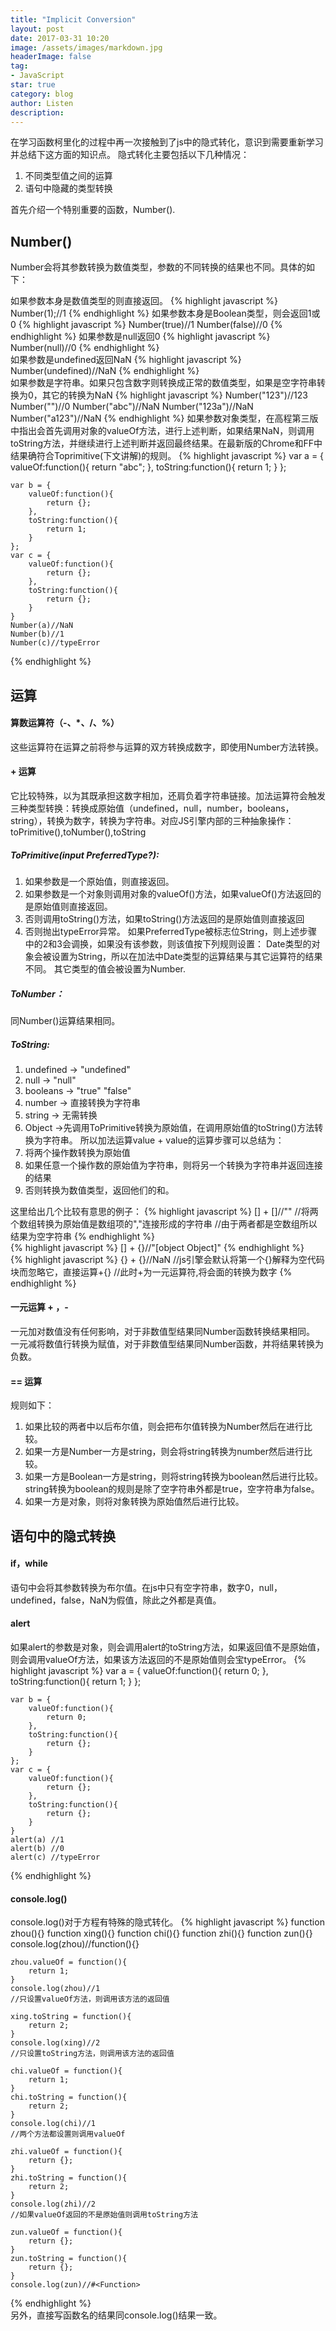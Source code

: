 ```yaml
---
title: "Implicit Conversion"
layout: post
date: 2017-03-31 10:20
image: /assets/images/markdown.jpg
headerImage: false
tag:
- JavaScript
star: true
category: blog
author: Listen
description: 
---
```

在学习函数柯里化的过程中再一次接触到了js中的隐式转化，意识到需要重新学习并总结下这方面的知识点。
隐式转化主要包括以下几种情况：
1. 不同类型值之间的运算
2. 语句中隐藏的类型转换

首先介绍一个特别重要的函数，Number().

## Number()
Number会将其参数转换为数值类型，参数的不同转换的结果也不同。具体的如下：

如果参数本身是数值类型的则直接返回。
{% highlight javascript %}
	Number(1);//1
{% endhighlight %}
如果参数本身是Boolean类型，则会返回1或0
{% highlight javascript %}
	Number(true)//1
	Number(false)//0
{% endhighlight %}
如果参数是null返回0
{% highlight javascript %}
	Number(null)//0
{% endhighlight %}	
如果参数是undefined返回NaN
{% highlight javascript %}
	Number(undefined)//NaN
{% endhighlight %}		
如果参数是字符串。如果只包含数字则转换成正常的数值类型，如果是空字符串转换为0，其它的转换为NaN
{% highlight javascript %}
	Number("123")//123
	Number("")//0
	Number("abc")//NaN
	Number("123a")//NaN
	Number("a123")//NaN
{% endhighlight %}
如果参数对象类型，在高程第三版中指出会首先调用对象的valueOf方法，进行上述判断，如果结果NaN，则调用toString方法，并继续进行上述判断并返回最终结果。在最新版的Chrome和FF中结果确符合Toprimitive(下文讲解)的规则。
{% highlight javascript %}
	var a = {
		valueOf:function(){
		return "abc";
		},
		toString:function(){
			return 1;
		}
	};

	var b = {
		valueOf:function(){
			return {};
		},
		toString:function(){
			return 1;	
		}
	};
	var c = {
		valueOf:function(){
			return {};
		},
		toString:function(){
			return {};
		}
	}
	Number(a)//NaN
	Number(b)//1
	Number(c)//typeError
{% endhighlight %}
## 运算
#### 算数运算符（-、*、/、%）
这些运算符在运算之前将参与运算的双方转换成数字，即使用Number方法转换。
#### + 运算
它比较特殊，以为其既承担这数字相加，还肩负着字符串链接。加法运算符会触发三种类型转换：转换成原始值（undefined，null，number，booleans，string），转换为数字，转换为字符串。对应JS引擎内部的三种抽象操作：toPrimitive(),toNumber(),toString

##### ToPrimitive(input PreferredType?):
1. 如果参数是一个原始值，则直接返回。
2. 如果参数是一个对象则调用对象的valueOf()方法，如果valueOf()方法返回的是原始值则直接返回。
3. 否则调用toString()方法，如果toString()方法返回的是原始值则直接返回
4. 否则抛出typeError异常。
如果PreferredType被标志位String，则上述步骤中的2和3会调换，如果没有该参数，则该值按下列规则设置：
	Date类型的对象会被设置为String，所以在加法中Date类型的运算结果与其它运算符的结果不同。
	其它类型的值会被设置为Number.

##### ToNumber：
同Number()运算结果相同。

##### ToString:
1. undefined -> "undefined"
2. null -> "null"
3. booleans -> "true" "false"
4. number -> 直接转换为字符串
5. string -> 无需转换
6. Object ->先调用ToPrimitive转换为原始值，在调用原始值的toString()方法转换为字符串。
所以加法运算value + value的运算步骤可以总结为：
1. 将两个操作数转换为原始值
2. 如果任意一个操作数的原始值为字符串，则将另一个转换为字符串并返回连接的结果
3. 否则转换为数值类型，返回他们的和。

这里给出几个比较有意思的例子：
{% highlight javascript %}
	[] + []//""
	//将两个数组转换为原始值是数组项的","连接形成的字符串
	//由于两者都是空数组所以结果为空字符串
{% endhighlight %}		
{% highlight javascript %}
	[] + {}//"[object Object]"
{% endhighlight %}		
{% highlight javascript %}
	{} + {}//NaN
	//js引擎会默认将第一个{}解释为空代码块而忽略它，直接运算+{}
	//此时+为一元运算符,将会面的转换为数字
{% endhighlight %}	

#### 一元运算 + ，-
一元加对数值没有任何影响，对于非数值型结果同Number函数转换结果相同。
一元减将数值行转换为赋值，对于非数值型结果同Number函数，并将结果转换为负数。

#### == 运算
规则如下：
1. 如果比较的两者中以后布尔值，则会把布尔值转换为Number然后在进行比较。
2. 如果一方是Number一方是string，则会将string转换为number然后进行比较。
3. 如果一方是Boolean一方是string，则将string转换为boolean然后进行比较。string转换为boolean的规则是除了空字符串外都是true，空字符串为false。
4. 如果一方是对象，则将对象转换为原始值然后进行比较。

## 语句中的隐式转换
#### if，while
语句中会将其参数转换为布尔值。在js中只有空字符串，数字0，null，undefined，false，NaN为假值，除此之外都是真值。
#### alert
如果alert的参数是对象，则会调用alert的toString方法，如果返回值不是原始值，则会调用valueOf方法，如果该方法返回的不是原始值则会宝typeError。
{% highlight javascript %}
	var a = {
		valueOf:function(){
		return 0;
		},
		toString:function(){
			return 1;
		}
	};

	var b = {
		valueOf:function(){
			return 0;
		},
		toString:function(){
			return {};	
		}
	};
	var c = {
		valueOf:function(){
			return {};
		},
		toString:function(){
			return {};
		}
	}
	alert(a) //1
	alert(b) //0
	alert(c) //typeError
{% endhighlight %}	
#### console.log()
console.log()对于方程有特殊的隐式转化。
{% highlight javascript %}
	function zhou(){}
	function xing(){}
	function chi(){}
	function zhi(){}
	function zun(){}
	console.log(zhou)//function(){}

	zhou.valueOf = function(){
		return 1;
	}
	console.log(zhou)//1
	//只设置valueOf方法，则调用该方法的返回值

	xing.toString = function(){
		return 2;
	}
	console.log(xing)//2
	//只设置toString方法，则调用该方法的返回值

	chi.valueOf = function(){
		return 1;
	}
	chi.toString = function(){
		return 2;
	}
	console.log(chi)//1
	//两个方法都设置则调用valueOf

	zhi.valueOf = function(){
		return {};
	}
	zhi.toString = function(){
		return 2;
	}	
	console.log(zhi)//2
	//如果valueOf返回的不是原始值则调用toString方法

	zun.valueOf = function(){
		return {};
	}
	zun.toString = function(){
		return {};
	}	
	console.log(zun)//#<Function>
{% endhighlight %}	
另外，直接写函数名的结果同console.log()结果一致。